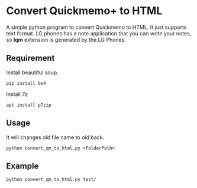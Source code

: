 # Convert Quickmemo+ to HTML 
A simple python program to convert Quickmemo to HTML. It just supports text format.
LG phones has a note application that you can write your notes, so **lqm** extension is generated by the LG Phones.

## Requirement

Install beautiful soup.
``` 
pip install bs4 
```

Install 7z 
```
apt install p7zip
```

## Usage
 
It will changes old file name to old.back.
```
python convert_qm_to_html.py <FolderPath>
```

## Example

```
python convert_qm_to_html.py test/
```







